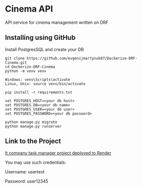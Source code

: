 # Cinema API

API service for cinema management written on DRF

## Installing using GitHub

Install PostgresSQL and create your DB

```shell
git clone https://github.com/evgenijmartynuk07/Dockerize-DRF-Cinema.git
cd Dockerize-DRF-Cinema
python -m venv venv

Windows: venv\Scripts\activate
Linux, Unix: source venv/bin/activate

pip install -r requirements.txt

set POSTGRES_HOST=<your db host>
set POSTGRES_DB=<your db name>
set POSTGRES_USER=<your db user>
set POSTGRES_PASSWORD=<your db password>

python manage.py migrate
python manage.py runserver
```


## Link to the Project

[It company task manager project deployed to Render](https://it-manager-project.onrender.com/)

You may use such credentials:

Username: usertest

Password: user12345
